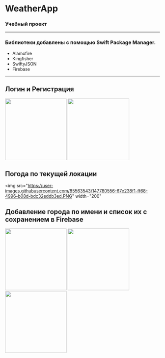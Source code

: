 # WeatherApp
### Учебный проект

---
### Библиотеки добавлены с помощью Swift Package Manager.
- Alamofire
- Kingfisher
- SwiftyJSON
- Firebase

---
## Логин и Регистрация
<img src="https://user-images.githubusercontent.com/85563543/147780510-7eee2584-625d-4347-9539-ef9aa9ee120b.PNG" width="200"> <img src="https://user-images.githubusercontent.com/85563543/147780513-9b0dd123-7f31-40e4-a367-2bd4017e9cfd.PNG" width="200">

## Погода по текущей локации
<img src="https://user-images.githubusercontent.com/85563543/147780556-67e238f1-ff68-4996-b08d-bdc32eddb3ed.PNG" width="200"

## Добавление города по имени и список их с сохранением в Firebase
<img src="https://user-images.githubusercontent.com/85563543/147780634-c87ba4e2-ccef-4566-b8c8-20b657470051.PNG" width="200"> <img src="https://user-images.githubusercontent.com/85563543/147780638-685f700f-2cd4-49f1-bd00-2695f2a88670.PNG" width="200"> <img src="https://user-images.githubusercontent.com/85563543/147780648-36ec2acd-e542-4a9d-a773-6048ee05f742.PNG" width="200">
